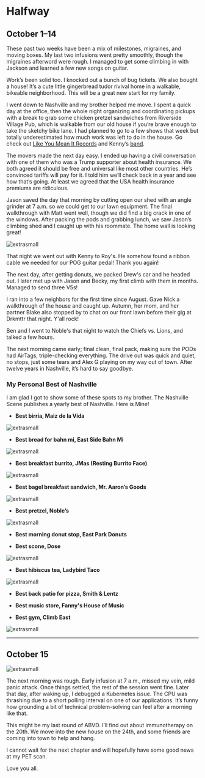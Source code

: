 # Halfway

## October 1–14

These past two weeks have been a mix of milestones, migraines, and moving boxes. My last two infusions went pretty smoothly, though the migraines afterword were rough. I managed to get some climbing in with Jackson and learned a few new songs on guitar.

Work’s been solid too. I knocked out a bunch of bug tickets. We also bought a house! It’s a cute little gingerbread tudor rivival home in a walkable, bikeable neighborhood. This will be a great new start for my family.

I went down to Nashville and my brother helped me move. I spent a quick day at the office, then the whole night organizing and coordinating pickups with a break to grab some chicken pretzel sandwiches from Riverside Village Pub, which is walkable from our old house if you’re brave enough to take the sketchy bike lane. I had planned to go to a few shows that week but totally underestimated how much work was left to do in the house. Go check out [Like You Mean It Records](https://www.likeyoumeanitrecords.com/) and Kenny’s [band](https://music.apple.com/us/artist/riley-haynie/1454064000).

The movers made the next day easy. I ended up having a civil conversation with one of them who was a Trump supporter about health insurance. We both agreed it should be free and universal like most other countries. He’s convinced tariffs will pay for it. I told him we’ll check back in a year and see how that’s going. At least we agreed that the USA health insurance premiums are ridiculous.

Jason saved the day that morning by cutting open our shed with an angle grinder at 7 a.m. so we could get to our lawn equipment. The final walkthrough with Matt went well, though we did find a big crack in one of the windows. After packing the pods and grabbing lunch, we saw Jason’s climbing shed and I caught up with his roommate. The home wall is looking great!

![extrasmall](https://github.com/jottenlips/jottenlips.github.io/blob/main/halfway-10-1-2025-img/anglegrinder.JPG?raw=true)

That night we went out with Kenny to Roy's. He somehow found a ribbon cable we needed for our POG guitar pedal! Thank you again!

The next day, after getting donuts, we packed Drew's car and he headed out. I later met up with Jason and Becky, my first climb with them in months. Managed to send three V5s!

I ran into a few neighbors for the first time since August. Gave Nick a walkthrough of the house and caught up. Autumn, her mom, and her partner Blake also stopped by to chat on our front lawn before their gig at Drkmttr that night. Y'all rock!

Ben and I went to Noble's that night to watch the Chiefs vs. Lions, and talked a few hours.

The next morning came early; final clean, final pack, making sure the PODs had AirTags, triple-checking everything. The drive out was quick and quiet, no stops, just some tears and Alex G playing on my way out of town. After twelve years in Nashville, it’s hard to say goodbye.

### My Personal Best of Nashville

I am glad I got to show some of these spots to my brother. The Nashville Scene publishes a yearly best of Nashville. Here is Mine!


* **Best birria, Maiz de la Vida**

![extrasmall](https://github.com/jottenlips/jottenlips.github.io/blob/main/halfway-10-1-2025-img/maizdelavida.JPG?raw=true)

* **Best bread for bahn mi, East Side Bahn Mi**
  
![extrasmall](https://github.com/jottenlips/jottenlips.github.io/blob/main/halfway-10-1-2025-img/eastsidebahnmi.JPG?raw=true)

* **Best breakfast burrito, JMas (Resting Burrito Face)**
  
![extrasmall](https://github.com/jottenlips/jottenlips.github.io/blob/main/halfway-10-1-2025-img/jmas.JPG?raw=true)

* **Best bagel breakfast sandwich, Mr. Aaron’s Goods**
  
![extrasmall](https://github.com/jottenlips/jottenlips.github.io/blob/main/halfway-10-1-2025-img/mraaronsgoods.JPG?raw=true)

* **Best pretzel, Noble’s**
  
![extrasmall](https://github.com/jottenlips/jottenlips.github.io/blob/main/halfway-10-1-2025-img/nobles.JPG?raw=true)

* **Best morning donut stop, East Park Donuts**

* **Best scone, Dose**
  
![extrasmall](https://github.com/jottenlips/jottenlips.github.io/blob/main/halfway-10-1-2025-img/dosescone.JPG?raw=true)

* **Best hibiscus tea, Ladybird Taco**
  
![extrasmall](https://github.com/jottenlips/jottenlips.github.io/blob/main/halfway-10-1-2025-img/ladybird.JPG?raw=true)

* **Best back patio for pizza, Smith & Lentz**

* **Best music store, Fanny's House of Music**

* **Best gym, Climb East**
  
![extrasmall](https://github.com/jottenlips/jottenlips.github.io/blob/main/halfway-10-1-2025-img/climbeast.JPG?raw=true)


---

## October 15

![extrasmall](https://github.com/jottenlips/jottenlips.github.io/blob/main/halfway-10-1-2025-img/sitemansunrise.JPG/?raw=true)

The next morning was rough. Early infusion at 7 a.m., missed my vein, mild panic attack. Once things settled, the rest of the session went fine. Later that day, after waking up, I debugged a Kubernetes issue. The CPU was thrashing due to a short polling interval on one of our applications. It’s funny how grounding a bit of technical problem-solving can feel after a morning like that.

This might be my last round of ABVD. I’ll find out about immunotherapy on the 20th. We move into the new house on the 24th, and some friends are coming into town to help and hang.

I cannot wait for the next chapter and will hopefully have some good news at my PET scan.

Love you all.
